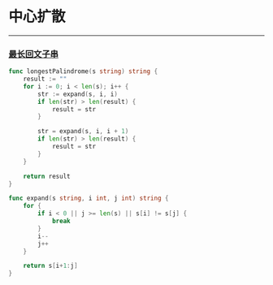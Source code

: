 # 中心扩散
---

### [最长回文子串](https://leetcode-cn.com/problems/longest-palindromic-substring/)
```go
func longestPalindrome(s string) string {
	result := ""
	for i := 0; i < len(s); i++ {
		str := expand(s, i, i)
		if len(str) > len(result) {
			result = str
		}

		str = expand(s, i, i + 1)
		if len(str) > len(result) {
			result = str
		}
	}

	return result
}

func expand(s string, i int, j int) string {
	for {
		if i < 0 || j >= len(s) || s[i] != s[j] {
			break
		}
		i--
		j++
	}

	return s[i+1:j]
}
```